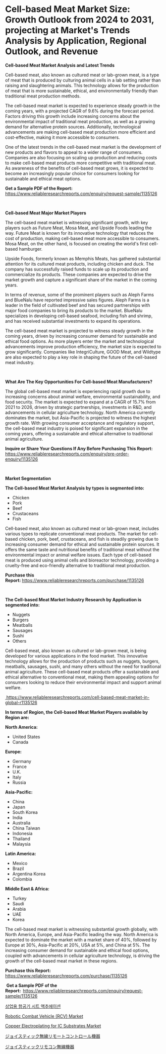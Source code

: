 <p><h1>Cell-based Meat Market Size: Growth Outlook from 2024 to 2031, projecting at Market's Trends Analysis by Application, Regional Outlook, and Revenue</h1></p><p><strong>Cell-based Meat Market Analysis and Latest Trends</strong></p>
<p><p>Cell-based meat, also known as cultured meat or lab-grown meat, is a type of meat that is produced by culturing animal cells in a lab setting rather than raising and slaughtering animals. This technology allows for the production of meat that is more sustainable, ethical, and environmentally friendly than traditional meat production methods.</p><p>The cell-based meat market is expected to experience steady growth in the coming years, with a projected CAGR of 9.6% during the forecast period. Factors driving this growth include increasing concerns about the environmental impact of traditional meat production, as well as a growing demand for alternative protein sources. Additionally, technological advancements are making cell-based meat production more efficient and cost-effective, making it more accessible to consumers.</p><p>One of the latest trends in the cell-based meat market is the development of new products and flavors to appeal to a wider range of consumers. Companies are also focusing on scaling up production and reducing costs to make cell-based meat products more competitive with traditional meat. As awareness of the benefits of cell-based meat grows, it is expected to become an increasingly popular choice for consumers looking for sustainable and ethical meat options.</p></p>
<p><strong>Get a Sample PDF of the Report:&nbsp;</strong> <a href="https://www.reliableresearchreports.com/enquiry/request-sample/1135126">https://www.reliableresearchreports.com/enquiry/request-sample/1135126</a></p>
<p>&nbsp;</p>
<p><strong>Cell-based Meat Major Market Players</strong></p>
<p><p>The cell-based meat market is witnessing significant growth, with key players such as Future Meat, Mosa Meat, and Upside Foods leading the way. Future Meat is known for its innovative technology that reduces the cost of production, making cell-based meat more accessible to consumers. Mosa Meat, on the other hand, is focused on creating the world's first cell-based hamburger.</p><p>Upside Foods, formerly known as Memphis Meats, has gathered substantial attention for its cultured meat products, including chicken and duck. The company has successfully raised funds to scale up its production and commercialize its products. These companies are expected to drive the market growth and capture a significant share of the market in the coming years.</p><p>In terms of revenue, some of the prominent players such as Aleph Farms and BlueNalu have reported impressive sales figures. Aleph Farms is a leader in the field of cultivated beef and has secured partnerships with major food companies to bring its products to the market. BlueNalu specializes in developing cell-based seafood, including fish and shrimp, and has received substantial investments to expand its operations.</p><p>The cell-based meat market is projected to witness steady growth in the coming years, driven by increasing consumer demand for sustainable and ethical food options. As more players enter the market and technological advancements improve production efficiency, the market size is expected to grow significantly. Companies like IntegriCulture, GOOD Meat, and Wildtype are also expected to play a key role in shaping the future of the cell-based meat industry.</p></p>
<p>&nbsp;</p>
<p><strong>What Are The Key Opportunities For Cell-based Meat Manufacturers?</strong></p>
<p><p>The global cell-based meat market is experiencing rapid growth due to increasing concerns about animal welfare, environmental sustainability, and food security. The market is expected to expand at a CAGR of 15.7% from 2021 to 2026, driven by strategic partnerships, investments in R&D, and advancements in cellular agriculture technology. North America currently dominates the market, but Asia-Pacific is projected to witness the highest growth rate. With growing consumer acceptance and regulatory support, the cell-based meat industry is poised for significant expansion in the coming years, offering a sustainable and ethical alternative to traditional animal agriculture.</p></p>
<p><strong>Inquire or Share Your Questions If Any Before Purchasing This Report:</strong> <a href="https://www.reliableresearchreports.com/enquiry/pre-order-enquiry/1135126">https://www.reliableresearchreports.com/enquiry/pre-order-enquiry/1135126</a></p>
<p>&nbsp;</p>
<p><strong>Market Segmentation</strong></p>
<p><strong>The Cell-based Meat Market Analysis by types is segmented into:</strong></p>
<p><ul><li>Chicken</li><li>Pork</li><li>Beef</li><li>Crustaceans</li><li>Fish</li></ul></p>
<p><p>Cell-based meat, also known as cultured meat or lab-grown meat, includes various types to replicate conventional meat products. The market for cell-based chicken, pork, beef, crustaceans, and fish is steadily growing due to increasing consumer demand for ethical and sustainable protein sources. It offers the same taste and nutritional benefits of traditional meat without the environmental impact or animal welfare issues. Each type of cell-based meat is produced using animal cells and bioreactor technology, providing a cruelty-free and eco-friendly alternative to traditional meat production.</p></p>
<p><strong>Purchase this Report:&nbsp;</strong><a href="https://www.reliableresearchreports.com/purchase/1135126">https://www.reliableresearchreports.com/purchase/1135126</a></p>
<p>&nbsp;</p>
<p><strong>The Cell-based Meat Market Industry Research by Application is segmented into:</strong></p>
<p><ul><li>Nuggets</li><li>Burgers</li><li>Meatballs</li><li>Sausages</li><li>Sushi</li><li>Others</li></ul></p>
<p><p>Cell-based meat, also known as cultured or lab-grown meat, is being developed for various applications in the food market. This innovative technology allows for the production of products such as nuggets, burgers, meatballs, sausages, sushi, and many others without the need for traditional animal agriculture. These cell-based meat products offer a sustainable and ethical alternative to conventional meat, making them appealing options for consumers looking to reduce their environmental impact and support animal welfare.</p></p>
<p><a href="https://www.reliableresearchreports.com/cell-based-meat-market-in-global-r1135126">&nbsp;https://www.reliableresearchreports.com/cell-based-meat-market-in-global-r1135126</a></p>
<p><strong>In terms of Region, the Cell-based Meat Market Players available by Region are:</strong></p>
<p>
    <p> <strong> North America: </strong>
        <ul>
            <li>United States</li>
            <li>Canada</li>
        </ul>
        </p> 
    <p> <strong> Europe: </strong>
        <ul>
            <li>Germany</li>
            <li>France</li>
            <li>U.K.</li>
            <li>Italy</li>
            <li>Russia</li>
        </ul>
        </p> 
    <p> <strong> Asia-Pacific: </strong>
        <ul>
            <li>China</li>
            <li>Japan</li>
            <li>South Korea</li>
            <li>India</li>
            <li>Australia</li>
            <li>China Taiwan</li>
            <li>Indonesia</li>
            <li>Thailand</li>
            <li>Malaysia</li>
        </ul>
        </p> 
    <p> <strong> Latin America: </strong>
        <ul>
            <li>Mexico</li>
            <li>Brazil</li>
            <li>Argentina Korea</li>
            <li>Colombia</li>
        </ul>
        </p> 
    <p> <strong> Middle East & Africa: </strong>
        <ul>
            <li>Turkey</li>
            <li>Saudi</li>
            <li>Arabia</li>
            <li>UAE</li>
            <li>Korea</li>
        </ul>
    </p>
    </p>
<p><p>The cell-based meat market is witnessing substantial growth globally, with North America, Europe, and Asia-Pacific leading the way. North America is expected to dominate the market with a market share of 40%, followed by Europe at 30%, Asia-Pacific at 20%, USA at 5%, and China at 5%. The increasing consumer demand for sustainable and ethical food options, coupled with advancements in cellular agriculture technology, is driving the growth of the cell-based meat market in these regions.</p></p>
<p><strong>Purchase this Report: </strong><a href="https://www.reliableresearchreports.com/purchase/1135126">https://www.reliableresearchreports.com/purchase/1135126</a></p>
<p>&nbsp;<strong>Get a Sample PDF of the Report:&nbsp;&nbsp;</strong><a href="https://www.reliableresearchreports.com/enquiry/request-sample/1135126">https://www.reliableresearchreports.com/enquiry/request-sample/1135126</a></p>
<p><strong></strong></p>
<p><p><a href="https://github.com/berlianaparadilla48/Market-Research-Report-List-1/blob/main/9017811100120.md">상업용 항공기 시트 액추에이션</a></p><p><a href="https://github.com/Sherrillcrooksxa8i18ucf2m/Market-Research-Report-List-2/blob/main/robotic-combat-vehicle-rcv-market.md">Robotic Combat Vehicle (RCV) Market</a></p><p><a href="https://issuu.com/reportprime-2/docs/copper-electroplating-for-ic-substrates-market-siz">Copper Electroplating for IC Substrates Market</a></p><p><a href="https://github.com/JacksonWiza1924/Market-Research-Report-List-2/blob/main/1766449106234.md">ジョイスティック無線リモートコントロール機器</a></p><p><a href="https://github.com/hwbcz413288296/Market-Research-Report-List-2/blob/main/5840020106233.md">ジョイスティックリモコン無線機器</a></p></p>
